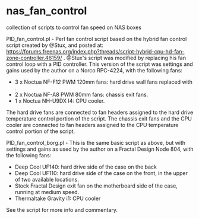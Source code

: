 # nas_fan_control
collection of scripts to control fan speed on NAS boxes

PID_fan_control.pl - Perl fan control script based on the hybrid fan control script created by @Stux, and posted at:
https://forums.freenas.org/index.php?threads/script-hybrid-cpu-hd-fan-zone-controller.46159/ .  @Stux's script was modified by replacing his fan control loop with a PID controller.  This version of the script was settings and gains used by the author on a Norco RPC-4224, with the following fans:

*  3 x Noctua NF-F12 PWM 120mm fans: hard drive wall fans replaced with .  
*  2 x Noctua NF-A8 PWM 80mm fans: chassis exit fans.  
*  1 x Noctua NH-U9DX I4: CPU cooler.

The hard drive fans are connected to fan headers assigned to the hard drive temperature control portion of the script.  The chassis exit fans and the CPU cooler are connected to fan headers assigned to the CPU temperature control portion of the script.

PID_fan_control_borg.pl - This is the same basic script as above, but with settings and gains as used by the author on a Fractal Design Node 804, with the following fans:

* Deep Cool UF140: hard drive side of the case on the back
* Deep Cool UF110: hard drive side of the case on the front, in the upper of two available locations.
* Stock Fractal Design exit fan on the motherboard side of the case, running at medium speed.
* Thermaltake Gravity i1: CPU cooler

See the script for more info and commentary.

